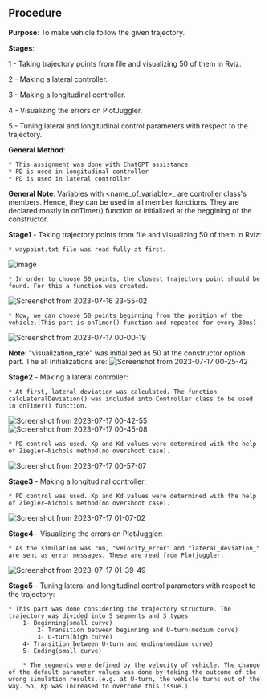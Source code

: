 ## Procedure

**Purpose**: To make vehicle follow the given trajectory.

**Stages**:

1 - Taking trajectory points from file and visualizing 50 of them in Rviz.

2 - Making a lateral controller.

3 - Making a longitudinal controller.

4 - Visualizing the errors on PlotJuggler.

5 - Tuning lateral and longitudinal control parameters with respect to the trajectory.

**General Method**: 
	
	* This assignment was done with ChatGPT assistance. 
	* PD is used in longitudinal controller
	* PD is used in lateral controller

 **General Note**: Variables with <name_of_variable>_ are controller class's members. Hence, they can be used in all member functions. They are declared mostly in onTimer() function or initialized at the beggining of the constructor.

**Stage1** - Taking trajectory points from file and visualizing 50 of them in Rviz:
	
 	* waypoint.txt file was read fully at first.
![image](https://github.com/mustafasamed/control_task/assets/68030580/ed5fccd6-4b11-484e-8fff-a3fecd8e4771)

	* In order to choose 50 points, the closest trajectory point should be found. For this a function was created.
![Screenshot from 2023-07-16 23-55-02](https://github.com/mustafasamed/control_task/assets/68030580/addb7d93-ad77-4a43-ad58-37f73ceb540c)

	* Now, we can choose 50 points beginning from the position of the vehicle.(This part is onTimer() function and repeated for every 30ms) 
 ![Screenshot from 2023-07-17 00-00-19](https://github.com/mustafasamed/control_task/assets/68030580/0c66723b-192b-426e-8f30-2429eefadd50)

 **Note**: "visualization_rate" was initialized as 50 at the constructor option part. The all initializations are:
 ![Screenshot from 2023-07-17 00-25-42](https://github.com/mustafasamed/control_task/assets/68030580/5aad3466-4738-4b53-943c-2a9940428be0)

**Stage2** - Making a lateral controller:

	* At first, lateral deviation was calculated. The function calcLateralDeviation() was included into Controller class to be used in onTimer() function.
![Screenshot from 2023-07-17 00-42-55](https://github.com/mustafasamed/control_task/assets/68030580/8b76237b-1c43-4137-8014-67629164aa8a)
![Screenshot from 2023-07-17 00-45-08](https://github.com/mustafasamed/control_task/assets/68030580/ac0a9dd5-150c-42f7-bb65-d17fa7aa3213)

  
  	* PD control was used. Kp and Kd values were determined with the help of Ziegler–Nichols method(no overshoot case). 
![Screenshot from 2023-07-17 00-57-07](https://github.com/mustafasamed/control_task/assets/68030580/06126316-dd95-4f2c-af90-a2fb080255e7)

**Stage3** - Making a longitudinal controller:

	* PD control was used. Kp and Kd values were determined with the help of Ziegler–Nichols method(no overshoot case). 
![Screenshot from 2023-07-17 01-07-02](https://github.com/mustafasamed/control_task/assets/68030580/599cc471-d1d6-4023-8887-3053f2b8fe39)

**Stage4** - Visualizing the errors on PlotJuggler:

	* As the simulation was run, "velocity_error" and "lateral_deviation_" are sent as error messages. These are read from Plotjuggler.
 ![Screenshot from 2023-07-17 01-39-49](https://github.com/mustafasamed/control_task/assets/68030580/7dc38206-b68f-4579-89b0-2bf5bf71ff5c)

 **Stage5** - Tuning lateral and longitudinal control parameters with respect to the trajectory:

 	* This part was done considering the trajectory structure. The trajectory was divided into 5 segments and 3 types:
  		1- Beginning(small curve)
    		2- Transition between beginning and U-turn(medium curve)
      		3- U-turn(high curve)
		4- Transition between U-turn and ending(medium curve)
  		5- Ending(small curve)
    	
     	* The segments were defined by the velocity of vehicle. The change of the default parameter values was done by taking the outcome of the wrong simulation results.(e.g. at U-turn, the vehicle turns out of the way. So, Kp was increased to overcome this issue.)
